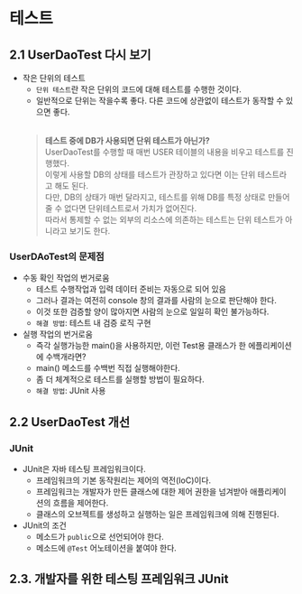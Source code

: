 # 테스트

## 2.1 UserDaoTest 다시 보기
* 작은 단위의 테스트
  * `단위 테스트`란 작은 단위의 코드에 대해 테스트를 수행한 것이다.
  * 일반적으로 단위는 작을수록 좋다. 다른 코드에 상관없이 테스트가 동작할 수 있으면 좋다.
  <br></br>
  > **테스트 중에 DB가 사용되면 단위 테스트가 아닌가?**  
  > UserDaoTest를 수행할 때 매번 USER 테이블의 내용을 비우고 테스트를 진행했다.  
  > 이렇게 사용할 DB의 상태를 테스트가 관장하고 있다면 이는 단위 테스트라고 해도 된다.  
  > 다만, DB의 상태가 매번 달라지고, 테스트를 위해 DB를 특정 상태로 만들어줄 수 없다면 단위테스트로서 가치가 없어진다.  
  > 따라서 통제할 수 없는 외부의 리소스에 의존하는 테스트는 단위 테스트가 아니라고 보기도 한다.  

### UserDAoTest의 문제점
* 수동 확인 작업의 번거로움
  * 테스트 수행작업과 입력 데이터 준비는 자동으로 되어 있음
  * 그러나 결과는 여전히 console 창의 결과를 사람의 눈으로 판단해야 한다.
  * 이것 또한 검증할 양이 많아지면 사람의 눈으로 일일히 확인 불가능하다.
  * `해결 방법`: 테스트 내 검증 로직 구현
* 실행 작업의 번거로움
  * 즉각 실행가능한 main()을 사용하지만, 이런 Test용 클래스가 한 에플리케이션에 수백개라면?
  * main() 메소드를 수백번 직접 실행해야한다.
  * 좀 더 체계적으로 테스트를 실행할 방법이 필요하다. 
  * `해결 방법`: JUnit 사용

## 2.2 UserDaoTest 개선
### JUnit
  * JUnit은 자바 테스팅 프레임워크이다.
      * 프레임워크의 기본 동작원리는 제어의 역전(IoC)이다.
      * 프레임워크는 개발자가 만든 클래스에 대한 제어 권한을 넘겨받아 애플리케이션의 흐름을 제어한다.
      * 클래스의 오브젝트를 생성하고 실행하는 일은 프레임워크에 의해 진행된다.
  * JUnit의 조건
    * 메소드가 `public`으로 선언되어야 한다.
    * 메소드에 `@Test` 어노테이션을 붙여야 한다. 

## 2.3. 개발자를 위한 테스팅 프레임워크 JUnit
